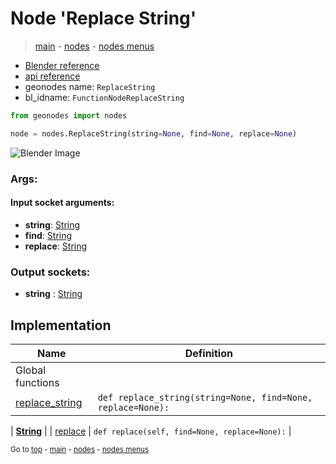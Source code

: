 # Node 'Replace String'

> [main](../structure.md) - [nodes](nodes.md) - [nodes menus](nodes_menus.md)

- [Blender reference](https://docs.blender.org/manual/en/latest/modeling/geometry_nodes/text/replace_string.html)
- [api reference](https://docs.blender.org/api/current/bpy.types.FunctionNodeReplaceString.html)
- geonodes name: `ReplaceString`
- bl_idname: `FunctionNodeReplaceString`

```python
from geonodes import nodes

node = nodes.ReplaceString(string=None, find=None, replace=None)
```

![Blender Image](https://docs.blender.org/manual/en/latest/_images/node-types_FunctionNodeReplaceString.webp)

### Args:

#### Input socket arguments:

- **string**: [String](String.md)
- **find**: [String](String.md)
- **replace**: [String](String.md)

### Output sockets:

- **string** : [String](String.md)

## Implementation

| Name | Definition |
|------|------------|
| Global functions |
| [replace_string](A.md#replace_string) | `def replace_string(string=None, find=None, replace=None):` |

| **[String](String.md)** |
| [replace](String.md#replace) | `def replace(self, find=None, replace=None):` |

<sub>Go to [top](#node-Replace-String) - [main](../structure.md) - [nodes](nodes.md) - [nodes menus](nodes_menus.md)</sub>

